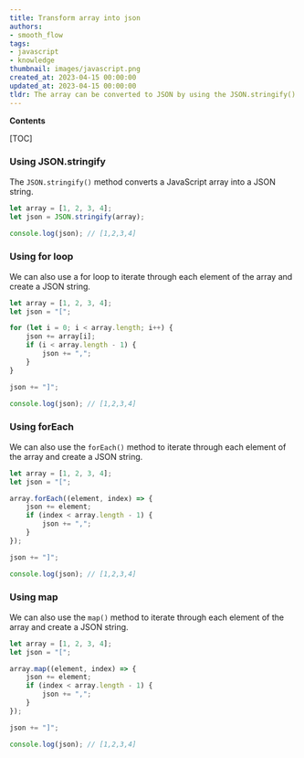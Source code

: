 ```yaml
---
title: Transform array into json
authors:
- smooth_flow
tags:
- javascript
- knowledge
thumbnail: images/javascript.png
created_at: 2023-04-15 00:00:00
updated_at: 2023-04-15 00:00:00
tldr: The array can be converted to JSON by using the JSON.stringify() method.
---
```


**Contents**

[TOC]

### Using JSON.stringify

The `JSON.stringify()` method converts a JavaScript array into a JSON string.

```javascript
let array = [1, 2, 3, 4];
let json = JSON.stringify(array);

console.log(json); // [1,2,3,4]
```

### Using for loop

We can also use a for loop to iterate through each element of the array and create a JSON string.

```javascript
let array = [1, 2, 3, 4];
let json = "[";

for (let i = 0; i < array.length; i++) {
    json += array[i];
    if (i < array.length - 1) {
        json += ",";
    }
}

json += "]";

console.log(json); // [1,2,3,4]
```

### Using forEach

We can also use the `forEach()` method to iterate through each element of the array and create a JSON string.

```javascript
let array = [1, 2, 3, 4];
let json = "[";

array.forEach((element, index) => {
    json += element;
    if (index < array.length - 1) {
        json += ",";
    }
});

json += "]";

console.log(json); // [1,2,3,4]
```

### Using map

We can also use the `map()` method to iterate through each element of the array and create a JSON string.

```javascript
let array = [1, 2, 3, 4];
let json = "[";

array.map((element, index) => {
    json += element;
    if (index < array.length - 1) {
        json += ",";
    }
});

json += "]";

console.log(json); // [1,2,3,4]
```
